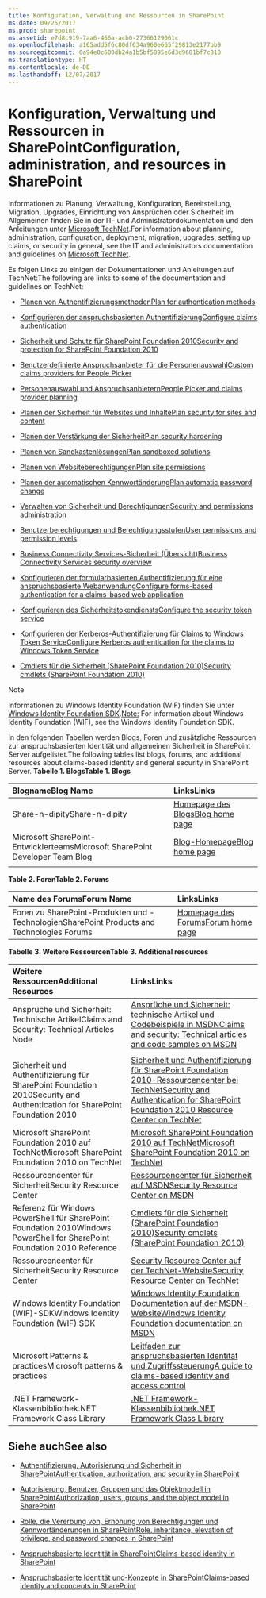 ```yaml
---
title: Konfiguration, Verwaltung und Ressourcen in SharePoint
ms.date: 09/25/2017
ms.prod: sharepoint
ms.assetid: e7d8c919-7aa6-466a-acb0-27366129061c
ms.openlocfilehash: a165add5f6c80df634a960e665f29813e2177bb9
ms.sourcegitcommit: 0a94e0c600db24a1b5bf5895e6d3d9681bf7c810
ms.translationtype: HT
ms.contentlocale: de-DE
ms.lasthandoff: 12/07/2017
---
```

# <a name="configuration-administration-and-resources-in-sharepoint"></a><span data-ttu-id="d6da1-102">Konfiguration, Verwaltung und Ressourcen in SharePoint</span><span class="sxs-lookup"><span data-stu-id="d6da1-102">Configuration, administration, and resources in SharePoint</span></span>

<span data-ttu-id="d6da1-103">Informationen zu Planung, Verwaltung, Konfiguration, Bereitstellung, Migration, Upgrades, Einrichtung von Ansprüchen oder Sicherheit im Allgemeinen finden Sie in der IT- und Administratordokumentation und den Anleitungen unter  [Microsoft TechNet](http://technet.microsoft.com/de-DE/sharepoint/ee263910.aspx).</span><span class="sxs-lookup"><span data-stu-id="d6da1-103">For information about planning, administration, configuration, deployment, migration, upgrades, setting up claims, or security in general, see the IT and administrators documentation and guidelines on  [Microsoft TechNet](http://technet.microsoft.com/de-DE/sharepoint/ee263910.aspx).</span></span>
  
    
    

<span data-ttu-id="d6da1-104">Es folgen Links zu einigen der Dokumentationen und Anleitungen auf TechNet:</span><span class="sxs-lookup"><span data-stu-id="d6da1-104">The following are links to some of the documentation and guidelines on TechNet:</span></span>
-  <span data-ttu-id="d6da1-105">[Planen von Authentifizierungsmethoden](http://technet.microsoft.com/de-DE/library/cc288475.aspx)</span><span class="sxs-lookup"><span data-stu-id="d6da1-105">[Plan for authentication methods](http://technet.microsoft.com/de-DE/library/cc288475.aspx)</span></span>
    
  
-  <span data-ttu-id="d6da1-106">[Konfigurieren der anspruchsbasierten Authentifizierung](http://technet.microsoft.com/de-DE/library/ee806886.aspx)</span><span class="sxs-lookup"><span data-stu-id="d6da1-106">[Configure claims authentication](http://technet.microsoft.com/de-DE/library/ee806886.aspx)</span></span>
    
  
-  <span data-ttu-id="d6da1-107">[Sicherheit und Schutz für SharePoint Foundation 2010](http://technet.microsoft.com/de-DE/library/cc287860.aspx)</span><span class="sxs-lookup"><span data-stu-id="d6da1-107">[Security and protection for SharePoint Foundation 2010](http://technet.microsoft.com/de-DE/library/cc287860.aspx)</span></span>
    
  
-  <span data-ttu-id="d6da1-108">[Benutzerdefinierte Anspruchsanbieter für die Personenauswahl](http://technet.microsoft.com/de-DE/library/gg602065.aspx)</span><span class="sxs-lookup"><span data-stu-id="d6da1-108">[Custom claims providers for People Picker](http://technet.microsoft.com/de-DE/library/gg602065.aspx)</span></span>
    
  
-  <span data-ttu-id="d6da1-109">[Personenauswahl und Anspruchsanbietern](http://technet.microsoft.com/de-DE/library/gg602063.aspx)</span><span class="sxs-lookup"><span data-stu-id="d6da1-109">[People Picker and claims provider planning](http://technet.microsoft.com/de-DE/library/gg602063.aspx)</span></span>
    
  
-  <span data-ttu-id="d6da1-110">[Planen der Sicherheit für Websites und Inhalte](http://technet.microsoft.com/de-DE/library/cc288189.aspx)</span><span class="sxs-lookup"><span data-stu-id="d6da1-110">[Plan security for sites and content](http://technet.microsoft.com/de-DE/library/cc288189.aspx)</span></span>
    
  
-  <span data-ttu-id="d6da1-111">[Planen der Verstärkung der Sicherheit](http://technet.microsoft.com/de-DE/library/cc288143.aspx)</span><span class="sxs-lookup"><span data-stu-id="d6da1-111">[Plan security hardening](http://technet.microsoft.com/de-DE/library/cc288143.aspx)</span></span>
    
  
-  <span data-ttu-id="d6da1-112">[Planen von Sandkastenlösungen](http://technet.microsoft.com/de-DE/library/ff603638.aspx)</span><span class="sxs-lookup"><span data-stu-id="d6da1-112">[Plan sandboxed solutions](http://technet.microsoft.com/de-DE/library/ff603638.aspx)</span></span>
    
  
-  <span data-ttu-id="d6da1-113">[Planen von Websiteberechtigungen](http://technet.microsoft.com/de-DE/library/cc287752.aspx)</span><span class="sxs-lookup"><span data-stu-id="d6da1-113">[Plan site permissions](http://technet.microsoft.com/de-DE/library/cc287752.aspx)</span></span>
    
  
-  <span data-ttu-id="d6da1-114">[Planen der automatischen Kennwortänderung](http://technet.microsoft.com/de-DE/library/ee428296.aspx)</span><span class="sxs-lookup"><span data-stu-id="d6da1-114">[Plan automatic password change](http://technet.microsoft.com/de-DE/library/ee428296.aspx)</span></span>
    
  
-  <span data-ttu-id="d6da1-115">[Verwalten von Sicherheit und Berechtigungen](http://technet.microsoft.com/de-DE/library/cc288468.aspx)</span><span class="sxs-lookup"><span data-stu-id="d6da1-115">[Security and permissions administration](http://technet.microsoft.com/de-DE/library/cc288468.aspx)</span></span>
    
  
-  <span data-ttu-id="d6da1-116">[Benutzerberechtigungen und Berechtigungsstufen](http://technet.microsoft.com/de-DE/library/cc288074.aspx)</span><span class="sxs-lookup"><span data-stu-id="d6da1-116">[User permissions and permission levels](http://technet.microsoft.com/de-DE/library/cc288074.aspx)</span></span>
    
  
-  <span data-ttu-id="d6da1-117">[Business Connectivity Services-Sicherheit (Übersicht)](http://technet.microsoft.com/de-DE/library/ee661734.aspx)</span><span class="sxs-lookup"><span data-stu-id="d6da1-117">[Business Connectivity Services security overview](http://technet.microsoft.com/de-DE/library/ee661734.aspx)</span></span>
    
  
-  <span data-ttu-id="d6da1-118">[Konfigurieren der formularbasierten Authentifizierung für eine anspruchsbasierte Webanwendung](http://technet.microsoft.com/de-DE/library/ee806890.aspx)</span><span class="sxs-lookup"><span data-stu-id="d6da1-118">[Configure forms-based authentication for a claims-based web application](http://technet.microsoft.com/de-DE/library/ee806890.aspx)</span></span>
    
  
-  <span data-ttu-id="d6da1-119">[Konfigurieren des Sicherheitstokendiensts](http://technet.microsoft.com/de-DE/library/ee806864.aspx)</span><span class="sxs-lookup"><span data-stu-id="d6da1-119">[Configure the security token service](http://technet.microsoft.com/de-DE/library/ee806864.aspx)</span></span>
    
  
-  <span data-ttu-id="d6da1-120">[Konfigurieren der Kerberos-Authentifizierung für Claims to Windows Token Service](http://technet.microsoft.com/de-DE/library/ee806887.aspx)</span><span class="sxs-lookup"><span data-stu-id="d6da1-120">[Configure Kerberos authentication for the claims to Windows Token Service](http://technet.microsoft.com/de-DE/library/ee806887.aspx)</span></span>
    
  
-  <span data-ttu-id="d6da1-121">[Cmdlets für die Sicherheit (SharePoint Foundation 2010)](http://technet.microsoft.com/de-DE/library/ee890118.aspx)</span><span class="sxs-lookup"><span data-stu-id="d6da1-121">[Security cmdlets (SharePoint Foundation 2010)](http://technet.microsoft.com/de-DE/library/ee890118.aspx)</span></span>
    
  

> [!NOTE]
> <span data-ttu-id="d6da1-122">Informationen zu Windows Identity Foundation (WIF) finden Sie unter [Windows Identity Foundation SDK](http://www.microsoft.com/downloads/en/details.aspx?FamilyID=C148B2DF-C7AF-46BB-9162-2C9422208504&amp;amp;displaylang=en).</span><span class="sxs-lookup"><span data-stu-id="d6da1-122">[Note:](http://www.microsoft.com/downloads/en/details.aspx?FamilyID=C148B2DF-C7AF-46BB-9162-2C9422208504&amp;amp;displaylang=en) For information about Windows Identity Foundation (WIF), see the  Windows Identity Foundation SDK.</span></span> 
  
    
    

<span data-ttu-id="d6da1-123">In den folgenden Tabellen werden Blogs, Foren und zusätzliche Ressourcen zur anspruchsbasierten Identität und allgemeinen Sicherheit in SharePoint Server aufgelistet.</span><span class="sxs-lookup"><span data-stu-id="d6da1-123">The following tables list blogs, forums, and additional resources about claims-based identity and general security in SharePoint Server.</span></span>
<span data-ttu-id="d6da1-124">**Tabelle 1. Blogs**</span><span class="sxs-lookup"><span data-stu-id="d6da1-124">**Table 1. Blogs**</span></span>


|<span data-ttu-id="d6da1-125">**Blogname**</span><span class="sxs-lookup"><span data-stu-id="d6da1-125">**Blog Name**</span></span>|<span data-ttu-id="d6da1-126">**Links**</span><span class="sxs-lookup"><span data-stu-id="d6da1-126">**Links**</span></span>|
|:-----|:-----|
|<span data-ttu-id="d6da1-127">Share-n-dipity</span><span class="sxs-lookup"><span data-stu-id="d6da1-127">Share-n-dipity</span></span>  <br/> | <span data-ttu-id="d6da1-128">[Homepage des Blogs](http://blogs.technet.com/speschka/)</span><span class="sxs-lookup"><span data-stu-id="d6da1-128">[Blog home page](http://blogs.technet.com/speschka/)</span></span> <br/> |
|<span data-ttu-id="d6da1-129">Microsoft SharePoint-Entwicklerteams</span><span class="sxs-lookup"><span data-stu-id="d6da1-129">Microsoft SharePoint Developer Team Blog</span></span>  <br/> | <span data-ttu-id="d6da1-130">[Blog-Homepage](http://blogs.msdn.com/b/sharepointdev/)</span><span class="sxs-lookup"><span data-stu-id="d6da1-130">[Blog home page](http://blogs.msdn.com/b/sharepointdev/)</span></span> <br/> |
|||
   

<span data-ttu-id="d6da1-131">**Table 2. Foren**</span><span class="sxs-lookup"><span data-stu-id="d6da1-131">**Table 2. Forums**</span></span>


|<span data-ttu-id="d6da1-132">**Name des Forums**</span><span class="sxs-lookup"><span data-stu-id="d6da1-132">**Forum Name**</span></span>|<span data-ttu-id="d6da1-133">**Links**</span><span class="sxs-lookup"><span data-stu-id="d6da1-133">**Links**</span></span>|
|:-----|:-----|
|<span data-ttu-id="d6da1-134">Foren zu SharePoint-Produkten und -Technologien</span><span class="sxs-lookup"><span data-stu-id="d6da1-134">SharePoint Products and Technologies Forums</span></span>  <br/> | <span data-ttu-id="d6da1-135">[Homepage des Forums](http://social.msdn.microsoft.com/Forums/de-DE/category/sharepoint)</span><span class="sxs-lookup"><span data-stu-id="d6da1-135">[Forum home page](http://social.msdn.microsoft.com/Forums/de-DE/category/sharepoint)</span></span> <br/> |
   

<span data-ttu-id="d6da1-136">**Tabelle 3. Weitere Ressourcen**</span><span class="sxs-lookup"><span data-stu-id="d6da1-136">**Table 3. Additional resources**</span></span>


|<span data-ttu-id="d6da1-137">**Weitere Ressourcen**</span><span class="sxs-lookup"><span data-stu-id="d6da1-137">**Additional Resources**</span></span>|<span data-ttu-id="d6da1-138">**Links**</span><span class="sxs-lookup"><span data-stu-id="d6da1-138">**Links**</span></span>|
|:-----|:-----|
|<span data-ttu-id="d6da1-139">Ansprüche und Sicherheit:  Technische Artikel</span><span class="sxs-lookup"><span data-stu-id="d6da1-139">Claims and Security: Technical Articles Node</span></span>  <br/> | <span data-ttu-id="d6da1-140">[Ansprüche und Sicherheit: technische Artikel und Codebeispiele in MSDN](http://msdn.microsoft.com/de-DE/library/gg430136.aspx)</span><span class="sxs-lookup"><span data-stu-id="d6da1-140">[Claims and security: Technical articles and code samples on MSDN](http://msdn.microsoft.com/de-DE/library/gg430136.aspx)</span></span> <br/> |
|||
|<span data-ttu-id="d6da1-141">Sicherheit und Authentifizierung für SharePoint Foundation 2010</span><span class="sxs-lookup"><span data-stu-id="d6da1-141">Security and Authentication for SharePoint Foundation 2010</span></span>  <br/> | <span data-ttu-id="d6da1-142">[Sicherheit und Authentifizierung für SharePoint Foundation 2010-Ressourcencenter bei TechNet](http://technet.microsoft.com/de-DE/sharepoint/ff601873.aspx)</span><span class="sxs-lookup"><span data-stu-id="d6da1-142">[Security and Authentication for SharePoint Foundation 2010 Resource Center on TechNet](http://technet.microsoft.com/de-DE/sharepoint/ff601873.aspx)</span></span> <br/> |
|<span data-ttu-id="d6da1-143">Microsoft SharePoint Foundation 2010 auf TechNet</span><span class="sxs-lookup"><span data-stu-id="d6da1-143">Microsoft SharePoint Foundation 2010 on TechNet</span></span>  <br/> | <span data-ttu-id="d6da1-144">[Microsoft SharePoint Foundation 2010 auf TechNet](http://technet.microsoft.com/de-DE/sharepoint/ee263910.aspx)</span><span class="sxs-lookup"><span data-stu-id="d6da1-144">[Microsoft SharePoint Foundation 2010 on TechNet](http://technet.microsoft.com/de-DE/sharepoint/ee263910.aspx)</span></span> <br/> |
|<span data-ttu-id="d6da1-145">Ressourcencenter für Sicherheit</span><span class="sxs-lookup"><span data-stu-id="d6da1-145">Security Resource Center</span></span>  <br/> | <span data-ttu-id="d6da1-146">[Ressourcencenter für Sicherheit auf MSDN](http://msdn.microsoft.com/de-DE/sharepoint/ff660758.aspx)</span><span class="sxs-lookup"><span data-stu-id="d6da1-146">[Security Resource Center on MSDN](http://msdn.microsoft.com/de-DE/sharepoint/ff660758.aspx)</span></span> <br/> |
|<span data-ttu-id="d6da1-147">Referenz für Windows PowerShell für SharePoint Foundation 2010</span><span class="sxs-lookup"><span data-stu-id="d6da1-147">Windows PowerShell for SharePoint Foundation 2010 Reference</span></span>  <br/> | <span data-ttu-id="d6da1-148">[Cmdlets für die Sicherheit (SharePoint Foundation 2010)](http://technet.microsoft.com/de-DE/library/ee890118.aspx)</span><span class="sxs-lookup"><span data-stu-id="d6da1-148">[Security cmdlets (SharePoint Foundation 2010)](http://technet.microsoft.com/de-DE/library/ee890118.aspx)</span></span> <br/> |
|<span data-ttu-id="d6da1-149">Ressourcencenter für Sicherheit</span><span class="sxs-lookup"><span data-stu-id="d6da1-149">Security Resource Center</span></span>  <br/> | <span data-ttu-id="d6da1-150">[Security Resource Center auf der TechNet-Website](http://technet.microsoft.com/de-DE/office/sharepointserver/cc979168.aspx)</span><span class="sxs-lookup"><span data-stu-id="d6da1-150">[Security Resource Center on TechNet](http://technet.microsoft.com/de-DE/office/sharepointserver/cc979168.aspx)</span></span> <br/> |
|<span data-ttu-id="d6da1-151">Windows Identity Foundation (WIF)-SDK</span><span class="sxs-lookup"><span data-stu-id="d6da1-151">Windows Identity Foundation (WIF) SDK</span></span>  <br/> | <span data-ttu-id="d6da1-152">[Windows Identity Foundation Documentation auf der MSDN-Website](http://msdn.microsoft.com/de-DE/library/ee748484.aspx)</span><span class="sxs-lookup"><span data-stu-id="d6da1-152">[Windows Identity Foundation documentation on MSDN](http://msdn.microsoft.com/de-DE/library/ee748484.aspx)</span></span> <br/> |
|<span data-ttu-id="d6da1-153">Microsoft Patterns &amp; practices</span><span class="sxs-lookup"><span data-stu-id="d6da1-153">Microsoft patterns &amp; practices</span></span>  <br/> | <span data-ttu-id="d6da1-154">[Leitfaden zur anspruchsbasierten Identität und Zugriffssteuerung](http://msdn.microsoft.com/de-DE/library/ff423674.aspx)</span><span class="sxs-lookup"><span data-stu-id="d6da1-154">[A guide to claims-based identity and access control](http://msdn.microsoft.com/de-DE/library/ff423674.aspx)</span></span> <br/> |
|<span data-ttu-id="d6da1-155">.NET Framework-Klassenbibliothek</span><span class="sxs-lookup"><span data-stu-id="d6da1-155">.NET Framework Class Library</span></span>  <br/> | <span data-ttu-id="d6da1-156">[.NET Framework-Klassenbibliothek](http://msdn.microsoft.com/de-DE/library/ms229335.aspx)</span><span class="sxs-lookup"><span data-stu-id="d6da1-156">[.NET Framework Class Library](http://msdn.microsoft.com/de-DE/library/ms229335.aspx)</span></span> <br/> |
   

## <a name="see-also"></a><span data-ttu-id="d6da1-157">Siehe auch</span><span class="sxs-lookup"><span data-stu-id="d6da1-157">See also</span></span>
<span data-ttu-id="d6da1-158"><a name="bk_addresources"> </a></span><span class="sxs-lookup"><span data-stu-id="d6da1-158"><a name="bk_addresources"> </a></span></span>


-  [<span data-ttu-id="d6da1-159">Authentifizierung, Autorisierung und Sicherheit in SharePoint</span><span class="sxs-lookup"><span data-stu-id="d6da1-159">Authentication, authorization, and security in SharePoint</span></span>](authentication-authorization-and-security-in-sharepoint.md)
    
  
-  [<span data-ttu-id="d6da1-160">Autorisierung, Benutzer, Gruppen und das Objektmodell in SharePoint</span><span class="sxs-lookup"><span data-stu-id="d6da1-160">Authorization, users, groups, and the object model in SharePoint</span></span>](authorization-users-groups-and-the-object-model-in-sharepoint.md)
    
  
-  [<span data-ttu-id="d6da1-161">Rolle, die Vererbung von, Erhöhung von Berechtigungen und Kennwortänderungen in SharePoint</span><span class="sxs-lookup"><span data-stu-id="d6da1-161">Role, inheritance, elevation of privilege, and password changes in SharePoint</span></span>](role-inheritance-elevation-of-privilege-and-password-changes-in-sharepoint.md)
    
  
-  [<span data-ttu-id="d6da1-162">Anspruchsbasierte Identität in SharePoint</span><span class="sxs-lookup"><span data-stu-id="d6da1-162">Claims-based identity in SharePoint</span></span>](claims-based-identity-in-sharepoint.md)
    
  
-  [<span data-ttu-id="d6da1-163">Anspruchsbasierte Identität und-Konzepte in SharePoint</span><span class="sxs-lookup"><span data-stu-id="d6da1-163">Claims-based identity and concepts in SharePoint</span></span>](claims-based-identity-and-concepts-in-sharepoint.md)
    
  

